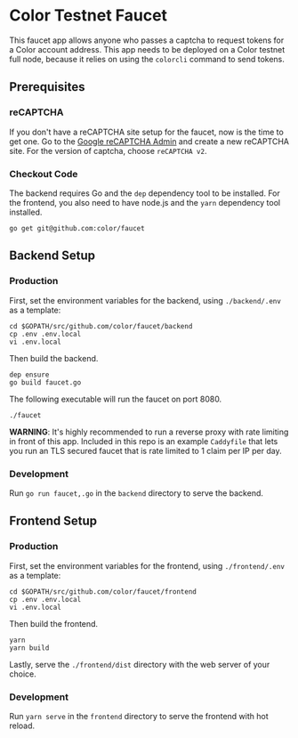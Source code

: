 # Color Testnet Faucet

This faucet app allows anyone who passes a captcha to request tokens for a Color account address. This app needs to be deployed on a Color testnet full node, because it relies on using the `colorcli` command to send tokens.

## Prerequisites

### reCAPTCHA

If you don't have a reCAPTCHA site setup for the faucet, now is the time to get one. Go to the [Google reCAPTCHA Admin](https://www.google.com/recaptcha/admin) and create a new reCAPTCHA site. For the version of captcha, choose `reCAPTCHA v2`.

### Checkout Code

The backend requires Go and the `dep` dependency tool to be installed. For the frontend, you also need to have node.js and the `yarn` dependency tool installed. 

```
go get git@github.com:color/faucet
```

## Backend Setup

### Production

First, set the environment variables for the backend, using `./backend/.env` as a template:

```
cd $GOPATH/src/github.com/color/faucet/backend
cp .env .env.local
vi .env.local
```

Then build the backend.

```
dep ensure
go build faucet.go
```

The following executable will run the faucet on port 8080. 

```
./faucet
```

**WARNING**: It's highly recommended to run a reverse proxy with rate limiting in front of this app. Included in this repo is an example `Caddyfile` that lets you run an TLS secured faucet that is rate limited to 1 claim per IP per day.

### Development

Run `go run faucet,.go` in the `backend` directory to serve the backend.

## Frontend Setup

### Production

First, set the environment variables for the frontend, using `./frontend/.env` as a template:

```
cd $GOPATH/src/github.com/color/faucet/frontend
cp .env .env.local
vi .env.local
```

Then build the frontend.

```
yarn
yarn build
```

Lastly, serve the `./frontend/dist` directory with the web server of your choice.

### Development

Run `yarn serve` in the `frontend` directory to serve the frontend with hot reload.